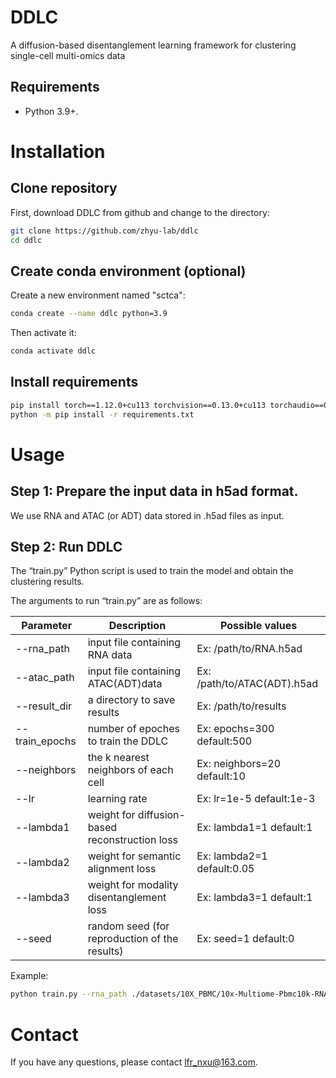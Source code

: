 # DDLC

A diffusion-based disentanglement learning framework for clustering single-cell multi-omics data

## Requirements

* Python 3.9+.

# Installation

## Clone repository

First, download DDLC from github and change to the directory:

```bash
git clone https://github.com/zhyu-lab/ddlc
cd ddlc
```

## Create conda environment (optional)

Create a new environment named "sctca":

```bash
conda create --name ddlc python=3.9
```

Then activate it:

```bash
conda activate ddlc
```

## Install requirements

```bash
pip install torch==1.12.0+cu113 torchvision==0.13.0+cu113 torchaudio==0.12.0+cu113 --extra-index-url https://download.pytorch.org/whl/cu113
python -m pip install -r requirements.txt
```

# Usage

## Step 1: Prepare the input data in h5ad format.

We use RNA and ATAC (or ADT) data stored in .h5ad files as input.

## Step 2: Run DDLC

The “train.py” Python script is used to train the model and obtain the clustering results.

The arguments to run “train.py” are as follows:

| Parameter      | Description                                                   | Possible values                   |
| -------------  | ------------------------------------------------------------- | --------------------------------- |
| --rna_path     | input file containing RNA data                                | Ex: /path/to/RNA.h5ad             |
| --atac_path    | input file containing ATAC(ADT)data                           | Ex: /path/to/ATAC(ADT).h5ad       |
| --result_dir   | a directory to save results                                   | Ex: /path/to/results              |
| --train_epochs | number of epoches to train the DDLC                           | Ex: epochs=300  default:500       |
| --neighbors    | the k nearest neighbors of each cell                          | Ex: neighbors=20  default:10      |
| --lr           | learning rate                                                 | Ex: lr=1e-5  default:1e-3         |
| --lambda1      | weight for diffusion-based reconstruction loss                | Ex: lambda1=1  default:1          |
| --lambda2      | weight for semantic alignment loss                            | Ex: lambda2=1  default:0.05       |
| --lambda3      | weight for modality disentanglement loss                      | Ex: lambda3=1  default:1          |
| --seed         | random seed (for reproduction of the results)                 | Ex: seed=1  default:0             |

Example:

```bash
python train.py --rna_path ./datasets/10X_PBMC/10x-Multiome-Pbmc10k-RNA.h5ad  --atac_path ./datasets/10X_PBMC/10x-Multiome-Pbmc10k-ATAC.h5ad  --train_epochs 500  --lr 1e-3  --seed 0  --result_dir ./results/10X_PBMC
```

# Contact

If you have any questions, please contact lfr_nxu@163.com.